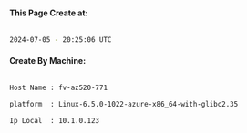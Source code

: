 
   
#### This Page Create at:

```bash

2024-07-05 - 20:25:06 UTC

```

#### Create By Machine:

```bash

Host Name : fv-az520-771

platform  : Linux-6.5.0-1022-azure-x86_64-with-glibc2.35

Ip Local  : 10.1.0.123

```


